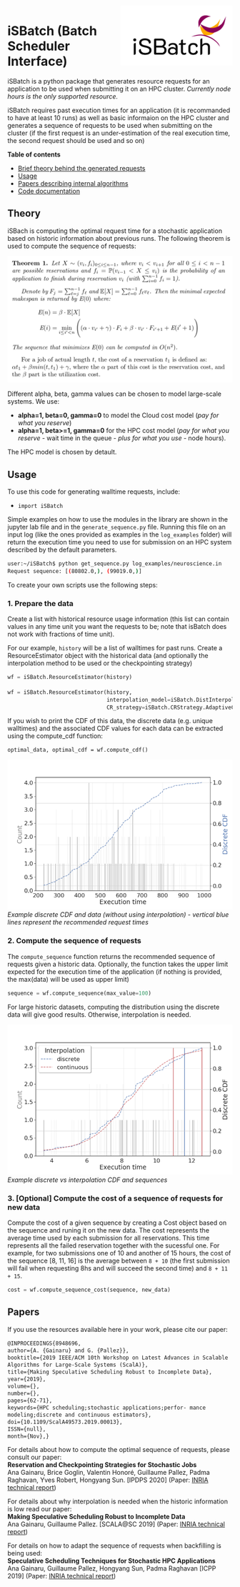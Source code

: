 <img src="./docs/logo.png" align="right" alt="Logo" width="250"/>

# iSBatch (Batch Scheduler Interface)

iSBatch is a python package that generates resource requests for an application to be used when submitting it on an HPC cluster. *Currently node hours is the only supported resource.*

iSBatch requires past execution times for an application (it is recommanded to have at least 10 runs) as well as basic informaion on the HPC cluster and generates a sequence of requests to be used when submitting on the cluster (if the first request is an under-estimation of the real execution time, the second request should be used and so on)

**Table of contents**
- [Brief theory behind the generated requests](#theory)
- [Usage](#usage)
- [Papers describing internal algorithms](#papers)
- [Code documentation](./docs/README.md)

## Theory

iSBach is computing the optimal request time for a stochastic application based on historic information about previous runs. The following theorem is used to compute the sequence of requests: 

![Optimal sequence](https://github.com/anagainaru/HPCWalltime/blob/master/docs/progdyn.png)

Different alpha, beta, gamma values can be chosen to model large-scale systems. We use:
 - **alpha=1, beta=0, gamma=0** to model the Cloud cost model (*pay for what you reserve*)
 - **alpha=1, beta>=1, gamma=0** for the HPC cost model (*pay for what you reserve* - wait time in the queue - *plus for what you use* - node hours).

The HPC model is chosen by detault.

## Usage

To use this code for generating walltime requests, include:
- `import iSBatch`

Simple examples on how to use the modules in the library are shown in the jupyter lab file and in the `generate_sequence.py` file. Running this file on an input log (like the ones provided as examples in the `log_examples` folder) will return the execution time you need to use for submission on an HPC system described by the default parameters.

```bash
user:~/iSBatch$ python get_sequence.py log_examples/neuroscience.in 
Request sequence: [(80802.0,), (99019.0,)]

```
To create your own scripts use the following steps:

### 1. Prepare the data

Create a list with historical resource usage information (this list can contain values in any time unit you want the requests to be; note that isBatch does not work with fractions of time unit). 

For our example, `history` will be a list of walltimes for past runs. Create a ResourceEstimator object with the historical data (and optionally the interpolation method to be used or the checkpointing strategy)

```python
wf = iSBatch.ResourceEstimator(history)

wf = iSBatch.ResourceEstimator(history,
                               interpolation_model=iSBatch.DistInterpolation,
                               CR_strategy=iSBatch.CRStrategy.AdaptiveCheckpoint)
```

If you wish to print the CDF of this data, the discrete data (e.g. unique walltimes) and the associated CDF values for each data can be extracted using the compute_cdf function:

```python3
optimal_data, optimal_cdf = wf.compute_cdf()
```

![Example CDF](./docs/discrete_cdf.png)
*Example discrete CDF and data (without using interpolation) - vertical blue lines represent the recommended request times*

### 2. Compute the sequence of requests

The `compute_sequence` function returns the recommended sequence of requests given a historic data. Optionally, the function takes the upper limit expected for the execution time of the application (if nothing is provided, the max(data) will be used as upper limit)

```python
sequence = wf.compute_sequence(max_value=100)
```
For large historic datasets, computing the distribution using the discrete data will give good results. Otherwise, interpolation is needed. 

![Example sequence](./docs/sequence.png)
*Example discrete vs interpolation CDF and sequences*


### 3. [Optional] Compute the cost of a sequence of requests for new data

Compute the cost of a given sequence by creating a Cost object based on the sequence and runing it on the new data. The cost represents the average time used by each submission for all reservations. This time represents all the failed reservation together with the sucessful one. For example, for two submissions one of 10 and another of 15 hours, the cost of the sequence [8, 11, 16] is the average between `8 + 10` (the first submission will fail when requesting 8hs and will succeed the second time) and `8 + 11 + 15`.

```python
cost = wf.compute_sequence_cost(sequence, new_data)
```

## Papers


If you use the resources available here in your work, please cite our paper:

```
@INPROCEEDINGS{8948696,
author={A. {Gainaru} and G. {Pallez}},
booktitle={2019 IEEE/ACM 10th Workshop on Latest Advances in Scalable Algorithms for Large-Scale Systems (ScalA)},
title={Making Speculative Scheduling Robust to Incomplete Data},
year={2019},
volume={},
number={},
pages={62-71},
keywords={HPC scheduling;stochastic applications;perfor- mance modeling;discrete and continuous estimators},
doi={10.1109/ScalA49573.2019.00013},
ISSN={null},
month={Nov},}
```

For details about how to compute the optimal sequence of requests, please consult our paper: <br/>
**Reservation and Checkpointing Strategies for Stochastic Jobs** <br/>
Ana Gainaru, Brice Goglin, Valentin Honoré, Guillaume Pallez, Padma
Raghavan, Yves Robert, Hongyang Sun.
[IPDPS 2020] (Paper: [INRIA technical report](https://hal.inria.fr/hal-02328013/document))

For details about why interpolation is needed when the historic information is low read our paper: <br/>
**Making Speculative Scheduling Robust to Incomplete Data**<br/>
Ana Gainaru, Guillaume Pallez. 
[SCALA@SC 2019] (Paper: [INRIA technical report](https://hal.inria.fr/hal-02158598/document))<br/>

For details on how to adapt the sequence of requests when backfilling is being used: <br/>
**Speculative Scheduling Techniques for Stochastic HPC Applications**<br/>
Ana Gainaru, Guillaume Pallez, Hongyang Sun, Padma Raghavan [ICPP 2019] (Paper: [INRIA technical report](https://hal.inria.fr/hal-02158598/document))


